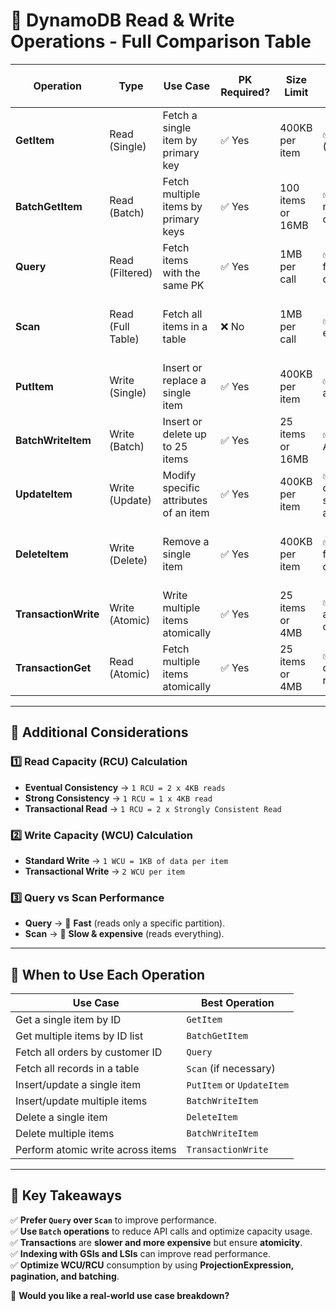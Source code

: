 # 🔹 DynamoDB Read & Write Operations - Full Comparison Table

| **Operation**         | **Type**         | **Use Case**                          | **PK Required?** | **Size Limit**        | **Pros**                                         | **Cons**                                               | **Capacity Cost (RCU/WCU)**         | **Best Practices** |
|----------------------|-----------------|---------------------------------------|-----------------|----------------------|-------------------------------------------------|-------------------------------------------------|------------------------------------|----------------|
| **GetItem**         | Read (Single)    | Fetch a single item by primary key   | ✅ Yes         | 400KB per item       | ✅ Fast (O(1))                                  | ❌ Requires exact PK                              | 1 RCU (4KB per strongly consistent read) | Use only when PK is known. Avoid for bulk reads. |
| **BatchGetItem**    | Read (Batch)     | Fetch multiple items by primary keys | ✅ Yes         | 100 items or 16MB    | ✅ Reduces network calls                        | ❌ Max 100 items per batch                        | 1 RCU per 4KB of data per item      | Use parallel batch requests for larger datasets. |
| **Query**          | Read (Filtered)  | Fetch items with the same PK         | ✅ Yes         | 1MB per call         | ✅ Efficient for range queries                  | ❌ Requires PK and only one partition per query | 1 RCU per 4KB of data               | Use sort key filtering for better efficiency. |
| **Scan**           | Read (Full Table) | Fetch all items in a table           | ❌ No          | 1MB per call         | ✅ Retrieves everything                         | ❌ Very expensive, ❌ Slow, ❌ Doesn't use indexes | 1 RCU per 4KB of data               | Use ProjectionExpression, Pagination, or GSIs to optimize. |
| **PutItem**        | Write (Single)   | Insert or replace a single item      | ✅ Yes         | 400KB per item       | ✅ Simple and fast                              | ❌ Overwrites existing item (no merge)          | 1 WCU per 1KB of data                | Use only when sure about replacing items. |
| **BatchWriteItem**  | Write (Batch)    | Insert or delete up to 25 items      | ✅ Yes         | 25 items or 16MB     | ✅ Reduces API calls                            | ❌ No support for UpdateItem                     | 1 WCU per 1KB per item               | Use batching to reduce WCU usage. |
| **UpdateItem**      | Write (Update)   | Modify specific attributes of an item | ✅ Yes         | 400KB per item       | ✅ Updates only specific attributes             | ❌ Slower than PutItem                           | 1 WCU per 1KB of updated data        | Use conditional writes to avoid overwrites. |
| **DeleteItem**      | Write (Delete)   | Remove a single item                 | ✅ Yes         | 400KB per item       | ✅ Efficient for single deletes                 | ❌ Cannot delete multiple items in one call     | 1 WCU per item                       | Use BatchWriteItem for bulk deletes. |
| **TransactionWrite** | Write (Atomic)  | Write multiple items atomically      | ✅ Yes         | 25 items or 4MB      | ✅ Ensures atomicity & consistency             | ❌ Slower, ❌ Expensive                         | 2x standard WCU per item             | Use only when strict atomicity is needed. |
| **TransactionGet**  | Read (Atomic)   | Fetch multiple items atomically      | ✅ Yes         | 25 items or 4MB      | ✅ Ensures consistent reads                     | ❌ Slower than BatchGetItem                      | 2x standard RCU per item             | Use only when consistent batch reads are required. |

---

## 🔹 Additional Considerations

### 1️⃣ Read Capacity (RCU) Calculation
- **Eventual Consistency** → `1 RCU = 2 x 4KB reads`
- **Strong Consistency** → `1 RCU = 1 x 4KB read`
- **Transactional Read** → `1 RCU = 2 x Strongly Consistent Read`

### 2️⃣ Write Capacity (WCU) Calculation
- **Standard Write** → `1 WCU = 1KB of data per item`
- **Transactional Write** → `2 WCU per item`

### 3️⃣ Query vs Scan Performance
- **Query** → 🚀 **Fast** (reads only a specific partition).
- **Scan** → 🐢 **Slow & expensive** (reads everything).

---

## 🔹 When to Use Each Operation

| **Use Case**                          | **Best Operation**         |
|---------------------------------------|----------------------------|
| Get a single item by ID              | `GetItem`                  |
| Get multiple items by ID list        | `BatchGetItem`             |
| Fetch all orders by customer ID      | `Query`                    |
| Fetch all records in a table         | `Scan` (if necessary)      |
| Insert/update a single item          | `PutItem` or `UpdateItem`  |
| Insert/update multiple items         | `BatchWriteItem`           |
| Delete a single item                 | `DeleteItem`               |
| Delete multiple items                | `BatchWriteItem`           |
| Perform atomic write across items    | `TransactionWrite`         |

---

## 🔹 Key Takeaways

✅ **Prefer `Query` over `Scan`** to improve performance.  
✅ **Use `Batch` operations** to reduce API calls and optimize capacity usage.  
✅ **Transactions** are **slower and more expensive** but ensure **atomicity**.  
✅ **Indexing with GSIs and LSIs** can improve read performance.  
✅ **Optimize WCU/RCU** consumption by using **ProjectionExpression, pagination, and batching**.  

🚀 **Would you like a real-world use case breakdown?**  

